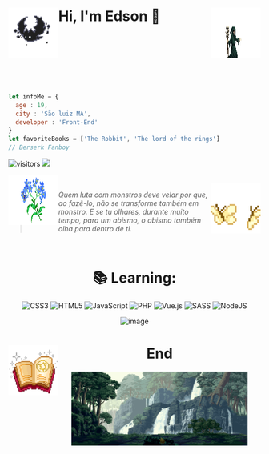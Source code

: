 <img align="left" alt="GIF" height="100px" width="100px" src="./bat.gif" /> Hi, I'm Edson :wave:<img align="right" alt="GIF" height="100px" width="100px" src="./necro.gif" /> 
==============
<br />
<br />
<br />
<br />
<br />
<br />

```js
let infoMe = {
  age : 19,
  city : 'São luiz MA',
  developer : 'Front-End'
}
let favoriteBooks = ['The Robbit', 'The lord of the rings']
// Berserk Fanboy
```

![visitors](https://visitor-badge.glitch.me/badge?page_id=eddev000&left_color=purple&right_color=red) 
[![](https://img.shields.io/github/followers/eddev000?label=Follow&style=social)](https://github.com/eddev000)

<img align="left" alt="GIF" height="100px" width="100px" src="./flor.gif" /><br/>
<img align="right" alt="GIF" height="100px" width="100px" src="./butterfly.gif" />
> <i> Quem luta com monstros deve velar por que, ao fazê-lo, não se transforme também em monstro. E se tu olhares, durante muito tempo, para um abismo, o abismo também olha para dentro de ti.</i>
<br/>

<div align="center">
<h1>📚 Learning:</h1>

![CSS3](https://img.shields.io/badge/css3-%231572B6.svg?style=for-the-badge&logo=css3&logoColor=white) ![HTML5](https://img.shields.io/badge/html5-%23E34F26.svg?style=for-the-badge&logo=html5&logoColor=white) ![JavaScript](https://img.shields.io/badge/javascript-%23323330.svg?style=for-the-badge&logo=javascript&logoColor=%23F7DF1E) ![PHP](https://img.shields.io/badge/php-%23777BB4.svg?style=for-the-badge&logo=php&logoColor=white) ![Vue.js](https://img.shields.io/badge/vuejs-%2335495e.svg?style=for-the-badge&logo=vuedotjs&logoColor=%234FC08D) ![SASS](https://img.shields.io/badge/SASS-hotpink.svg?style=for-the-badge&logo=SASS&logoColor=white) ![NodeJS](https://img.shields.io/badge/node.js-6DA55F?style=for-the-badge&logo=node.js&logoColor=white)

![image](https://github-readme-stats.vercel.app/api/top-langs/?username=eddev000&hide=html&layout=compact=true&theme=radical)
</div>
<div align="center">
  <img align="left" alt="GIF" height="100px" width="100px" src="./book.gif" /> <h1>End</h1>
  <img align="center" alt="GIF" height="" width="70%" src="./footer.gif" />
</div>

